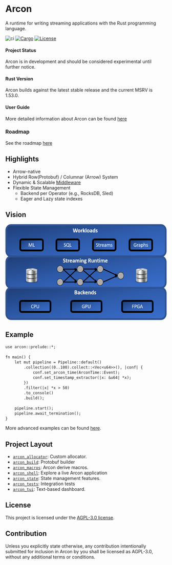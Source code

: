 # Arcon

A runtime for writing streaming applications with the Rust programming language.

![ci](https://github.com/cda-group/arcon/workflows/ci/badge.svg)
[![Cargo](https://img.shields.io/badge/crates.io-v0.1.3-orange)](https://crates.io/crates/arcon)
[![License](https://img.shields.io/badge/License-AGPL--3.0--only-blue)](https://github.com/cda-group/arcon)

#### Project Status

Arcon is in development and should be considered experimental until further notice.

#### Rust Version

Arcon builds against the latest stable release and the current MSRV is 1.53.0.

#### User Guide

More detailed information about Arcon can be found [here](https://cda-group.github.io/arcon)

### Roadmap

See the roadmap [here](https://cda-group.github.io/arcon/roadmap.html)

## Highlights

*   Arrow-native
*   Hybrid Row(Protobuf) / Columnar (Arrow) System
*   Dynamic & Scalable [Middleware](https://github.com/kompics/kompact)
*   Flexible State Management
    *   Backend per Operator (e.g., RocksDB, Sled)
    *   Eager and Lazy state indexes

## Vision

<p align="center">
  <img width="600" height="300" src=".github/arcon_vision.png">
</p>

## Example

```rust,no_run
use arcon::prelude::*;

fn main() {
    let mut pipeline = Pipeline::default()
        .collection((0..100).collect::<Vec<u64>>(), |conf| {
            conf.set_arcon_time(ArconTime::Event);
            conf.set_timestamp_extractor(|x: &u64| *x);
        })
        .filter(|x| *x > 50)
        .to_console()
        .build();

    pipeline.start();
    pipeline.await_termination();
}
```

More advanced examples can be found [here](guide/examples).

## Project Layout

* [`arcon_allocator`]: Custom allocator.
* [`arcon_build`]: Protobuf builder
* [`arcon_macros`]: Arcon derive macros.
* [`arcon_shell`]: Explore a live Arcon application
* [`arcon_state`]: State management features.
* [`arcon_tests`]: Integration tests
* [`arcon_tui`]: Text-based dashboard.

[`arcon_allocator`]: arcon_allocator
[`arcon_build`]: arcon_build
[`arcon_macros`]: arcon_macros
[`arcon_shell`]: arcon_shell
[`arcon_state`]: arcon_state
[`arcon_tests`]: arcon_tests
[`arcon_tui`]: arcon_tui

## License

This project is licensed under the [AGPL-3.0 license](LICENSE).

## Contribution

Unless you explicitly state otherwise, any contribution intentionally submitted for inclusion in Arcon by you shall be licensed as AGPL-3.0, without any additional terms or conditions.
